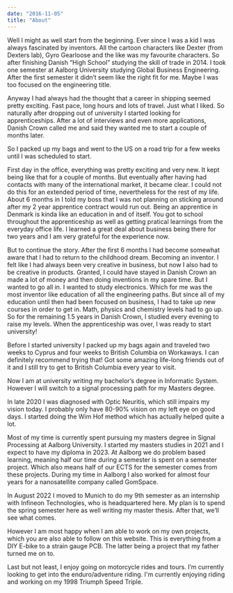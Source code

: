 ```yaml
---
date: "2016-11-05"
title: "About"
---
```


Well I might as well start from the beginning. Ever since I was a kid I was always fascinated by inventors. All the cartoon characters like Dexter (from Dexters lab), Gyro Gearloose and the like was my favourite characters. So after finishing Danish “High School” studying the skill of trade in 2014. I took one semester at Aalborg University studying Global Business Engineering. After the first semester it didn’t seem like the right fit for me. Maybe I was too focused on the engineering title.

Anyway I had always had the thought that a career in shipping seemed pretty exciting. Fast pace, long hours and lots of travel. Just what I liked. So naturally after dropping out of university I started looking for apprenticeships. After a lot of interviews and even more applications, Danish Crown called me and said they wanted me to start a couple of months later.

So I packed up my bags and went to the US on a road trip for a few weeks until I was scheduled to start.

First day in the office, everything was pretty exciting and very new. It kept being like that for a couple of months. But eventually after having had contacts with many of the international market, it became clear. I could not do this for an extended period of time, nevertheless for the rest of my life. About 6 months in I told my boss that I was not planning on sticking around after my 2 year apprentice contract would run out. Being an apprentice in Denmark is kinda like an education in and of itself. You got to school throughout the apprenticeship as well as getting pratical learnings from the everyday office life. I learned a great deal about business being there for two years and I am very grateful for the experience now.

But to continue the story. After the first 6 months I had become somewhat aware that I had to return to the childhood dream. Becoming an inventor. I felt like I had always been very creative in business, but now I also had to be creative in products. Granted, I could have stayed in Danish Crown an made a lot of money and then doing inventions in my spare time. But I wanted to go all in. I wanted to study electronics. Which for me was the most inventor like education of all the engineering paths. But since all of my education until then had been focused on business, I had to take up new courses in order to get in. Math, physics and chemistry levels had to go up. So for the remaining 1.5 years in Danish Crown, I studied every evening to raise my levels. When the apprenticeship was over, I was ready to start university!

Before I started university I packed up my bags again and traveled two weeks to Cyprus and four weeks to British Columbia on Workaways. I can definitely recommend trying that! Got some amazing life-long friends out of it and I still try to get to British Columbia every year to visit.

Now I am at university writing my bachelor’s degree in Informatic System. However I will switch to a signal processing path for my Masters degree.

In late 2020 I was diagnosed with Optic Neuritis, which still impairs my vision today. I probably only have 80-90% vision on my left eye on good days. I started doing the Wim Hof method which has actually helped quite a lot.

Most of my time is currently spent pursuing my masters degree in Signal Processing at Aalborg University. I started my masters studies in 2021 and I expect to have my diploma in 2023. At Aalborg we do problem based learning, meaning half our time during a semester is spent on a semester project. Which also means half of our ECTS for the semester comes from these projects. During my time in Aalborg I also worked for almost four years for a nanosatellite company called GomSpace.

In August 2022 I moved to Munich to do my 9th semester as an internship with Infineon Technologies, who is headquartered here. My plan is to spend the spring semester here as well writing my master thesis. After that, we’ll see what comes.

However I am most happy when I am able to work on my own projects, which you are also able to follow on this website. This is everything from a DIY E-bike to a strain gauge PCB. The latter being a project that my father turned me on to.

Last but not least, I enjoy going on motorcycle rides and tours. I’m currently looking to get into the enduro/adventure riding. I'm currently enjoying riding and working on my 1998 Triumph Speed Triple.